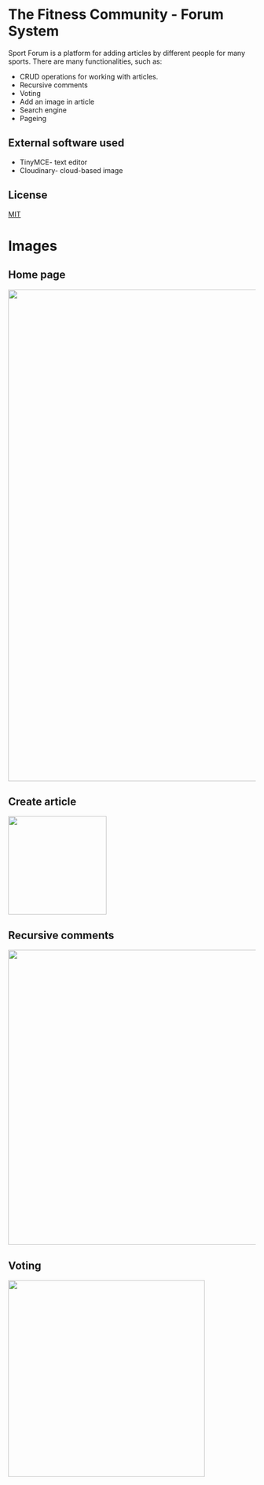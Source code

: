 # The Fitness Community - Forum System

Sport Forum is a platform for adding articles by different people for many sports.
There are many functionalities, such as:
* CRUD operations for working with articles.
* Recursive comments
* Voting
* Add an image in article
* Search engine
* Pageing

## External software used
* TinyMCE- text editor
* Cloudinary- cloud-based image


## License
[MIT](https://choosealicense.com/licenses/mit/)

# Images

## Home page
<img src="https://www.issaonline.com/blog/img/posts/627/issa-building-fitness-community.jpg" width="1000">

## Create article
<img src="https://encrypted-tbn0.gstatic.com/images?q=tbn:ANd9GcTQaS_7FYFeEz5HGLcZNne1BPkZJhkhz7L-UQ&usqp=CAU" width="200">

## Recursive comments
<img src="https://i.stack.imgur.com/uf99G.jpg" width="600">

## Voting
<img src="https://c8.alamy.com/comp/E1XEAN/this-like-icon-button-is-the-voting-system-used-to-rate-user-comments-E1XEAN.jpg" width="400">

